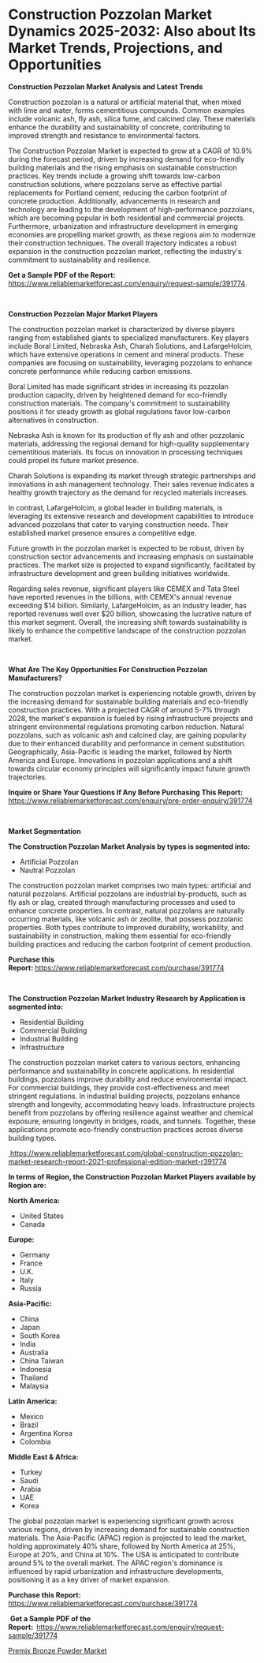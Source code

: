 <p><h1>Construction Pozzolan Market Dynamics 2025-2032: Also about Its Market Trends, Projections, and Opportunities</h1></p><p><strong>Construction Pozzolan Market Analysis and Latest Trends</strong></p>
<p><p>Construction pozzolan is a natural or artificial material that, when mixed with lime and water, forms cementitious compounds. Common examples include volcanic ash, fly ash, silica fume, and calcined clay. These materials enhance the durability and sustainability of concrete, contributing to improved strength and resistance to environmental factors.</p><p>The Construction Pozzolan Market is expected to grow at a CAGR of 10.9% during the forecast period, driven by increasing demand for eco-friendly building materials and the rising emphasis on sustainable construction practices. Key trends include a growing shift towards low-carbon construction solutions, where pozzolans serve as effective partial replacements for Portland cement, reducing the carbon footprint of concrete production. Additionally, advancements in research and technology are leading to the development of high-performance pozzolans, which are becoming popular in both residential and commercial projects. Furthermore, urbanization and infrastructure development in emerging economies are propelling market growth, as these regions aim to modernize their construction techniques. The overall trajectory indicates a robust expansion in the construction pozzolan market, reflecting the industry's commitment to sustainability and resilience.</p></p>
<p><strong>Get a Sample PDF of the Report:&nbsp;</strong> <a href="https://www.reliablemarketforecast.com/enquiry/request-sample/391774?utm_campaign=3539&utm_medium=2&utm_source=Github&utm_content=ia&utm_term=29032025&utm_id=construction-pozzolan">https://www.reliablemarketforecast.com/enquiry/request-sample/391774</a></p>
<p>&nbsp;</p>
<p><strong>Construction Pozzolan Major Market Players</strong></p>
<p><p>The construction pozzolan market is characterized by diverse players ranging from established giants to specialized manufacturers. Key players include Boral Limited, Nebraska Ash, Charah Solutions, and LafargeHolcim, which have extensive operations in cement and mineral products. These companies are focusing on sustainability, leveraging pozzolans to enhance concrete performance while reducing carbon emissions.</p><p>Boral Limited has made significant strides in increasing its pozzolan production capacity, driven by heightened demand for eco-friendly construction materials. The company's commitment to sustainability positions it for steady growth as global regulations favor low-carbon alternatives in construction.</p><p>Nebraska Ash is known for its production of fly ash and other pozzolanic materials, addressing the regional demand for high-quality supplementary cementitious materials. Its focus on innovation in processing techniques could propel its future market presence.</p><p>Charah Solutions is expanding its market through strategic partnerships and innovations in ash management technology. Their sales revenue indicates a healthy growth trajectory as the demand for recycled materials increases.</p><p>In contrast, LafargeHolcim, a global leader in building materials, is leveraging its extensive research and development capabilities to introduce advanced pozzolans that cater to varying construction needs. Their established market presence ensures a competitive edge.</p><p>Future growth in the pozzolan market is expected to be robust, driven by construction sector advancements and increasing emphasis on sustainable practices. The market size is projected to expand significantly, facilitated by infrastructure development and green building initiatives worldwide.</p><p>Regarding sales revenue, significant players like CEMEX and Tata Steel have reported revenues in the billions, with CEMEX's annual revenue exceeding $14 billion. Similarly, LafargeHolcim, as an industry leader, has reported revenues well over $20 billion, showcasing the lucrative nature of this market segment. Overall, the increasing shift towards sustainability is likely to enhance the competitive landscape of the construction pozzolan market.</p></p>
<p>&nbsp;</p>
<p><strong>What Are The Key Opportunities For Construction Pozzolan Manufacturers?</strong></p>
<p><p>The construction pozzolan market is experiencing notable growth, driven by the increasing demand for sustainable building materials and eco-friendly construction practices. With a projected CAGR of around 5-7% through 2028, the market's expansion is fueled by rising infrastructure projects and stringent environmental regulations promoting carbon reduction. Natural pozzolans, such as volcanic ash and calcined clay, are gaining popularity due to their enhanced durability and performance in cement substitution. Geographically, Asia-Pacific is leading the market, followed by North America and Europe. Innovations in pozzolan applications and a shift towards circular economy principles will significantly impact future growth trajectories.</p></p>
<p><strong>Inquire or Share Your Questions If Any Before Purchasing This Report:</strong> <a href="https://www.reliablemarketforecast.com/enquiry/pre-order-enquiry/391774?utm_campaign=3539&utm_medium=2&utm_source=Github&utm_content=ia&utm_term=29032025&utm_id=construction-pozzolan">https://www.reliablemarketforecast.com/enquiry/pre-order-enquiry/391774</a></p>
<p>&nbsp;</p>
<p><strong>Market Segmentation</strong></p>
<p><strong>The Construction Pozzolan Market Analysis by types is segmented into:</strong></p>
<p><ul><li>Artificial Pozzolan</li><li>Nautral Pozzolan</li></ul></p>
<p><p>The construction pozzolan market comprises two main types: artificial and natural pozzolans. Artificial pozzolans are industrial by-products, such as fly ash or slag, created through manufacturing processes and used to enhance concrete properties. In contrast, natural pozzolans are naturally occurring materials, like volcanic ash or zeolite, that possess pozzolanic properties. Both types contribute to improved durability, workability, and sustainability in construction, making them essential for eco-friendly building practices and reducing the carbon footprint of cement production.</p></p>
<p><strong>Purchase this Report:&nbsp;</strong><a href="https://www.reliablemarketforecast.com/purchase/391774?utm_campaign=3539&utm_medium=2&utm_source=Github&utm_content=ia&utm_term=29032025&utm_id=construction-pozzolan">https://www.reliablemarketforecast.com/purchase/391774</a></p>
<p>&nbsp;</p>
<p><strong>The Construction Pozzolan Market Industry Research by Application is segmented into:</strong></p>
<p><ul><li>Residential Building</li><li>Commercial Building</li><li>Industrial Building</li><li>Infrastructure</li></ul></p>
<p><p>The construction pozzolan market caters to various sectors, enhancing performance and sustainability in concrete applications. In residential buildings, pozzolans improve durability and reduce environmental impact. For commercial buildings, they provide cost-effectiveness and meet stringent regulations. In industrial building projects, pozzolans enhance strength and longevity, accommodating heavy loads. Infrastructure projects benefit from pozzolans by offering resilience against weather and chemical exposure, ensuring longevity in bridges, roads, and tunnels. Together, these applications promote eco-friendly construction practices across diverse building types.</p></p>
<p><a href="https://www.reliablemarketforecast.com/global-construction-pozzolan-market-research-report-2021-professional-edition-market-r391774?utm_campaign=3539&utm_medium=2&utm_source=Github&utm_content=ia&utm_term=29032025&utm_id=construction-pozzolan">&nbsp;https://www.reliablemarketforecast.com/global-construction-pozzolan-market-research-report-2021-professional-edition-market-r391774</a></p>
<p><strong>In terms of Region, the Construction Pozzolan Market Players available by Region are:</strong></p>
<p>
    <p> <strong> North America: </strong>
        <ul>
            <li>United States</li>
            <li>Canada</li>
        </ul>
        </p> 
    <p> <strong> Europe: </strong>
        <ul>
            <li>Germany</li>
            <li>France</li>
            <li>U.K.</li>
            <li>Italy</li>
            <li>Russia</li>
        </ul>
        </p> 
    <p> <strong> Asia-Pacific: </strong>
        <ul>
            <li>China</li>
            <li>Japan</li>
            <li>South Korea</li>
            <li>India</li>
            <li>Australia</li>
            <li>China Taiwan</li>
            <li>Indonesia</li>
            <li>Thailand</li>
            <li>Malaysia</li>
        </ul>
        </p> 
    <p> <strong> Latin America: </strong>
        <ul>
            <li>Mexico</li>
            <li>Brazil</li>
            <li>Argentina Korea</li>
            <li>Colombia</li>
        </ul>
        </p> 
    <p> <strong> Middle East & Africa: </strong>
        <ul>
            <li>Turkey</li>
            <li>Saudi</li>
            <li>Arabia</li>
            <li>UAE</li>
            <li>Korea</li>
        </ul>
    </p>
    </p>
<p><p>The global pozzolan market is experiencing significant growth across various regions, driven by increasing demand for sustainable construction materials. The Asia-Pacific (APAC) region is projected to lead the market, holding approximately 40% share, followed by North America at 25%, Europe at 20%, and China at 10%. The USA is anticipated to contribute around 5% to the overall market. The APAC region's dominance is influenced by rapid urbanization and infrastructure developments, positioning it as a key driver of market expansion.</p></p>
<p><strong>Purchase this Report: </strong><a href="https://www.reliablemarketforecast.com/purchase/391774?utm_campaign=3539&utm_medium=2&utm_source=Github&utm_content=ia&utm_term=29032025&utm_id=construction-pozzolan">https://www.reliablemarketforecast.com/purchase/391774</a></p>
<p>&nbsp;<strong>Get a Sample PDF of the Report:&nbsp;&nbsp;</strong><a href="https://www.reliablemarketforecast.com/enquiry/request-sample/391774?utm_campaign=3539&utm_medium=2&utm_source=Github&utm_content=ia&utm_term=29032025&utm_id=construction-pozzolan">https://www.reliablemarketforecast.com/enquiry/request-sample/391774</a></p>
<p><strong></strong></p>
<p><p><a href="https://github.com/kmettjanksj7/Market-Research-Report-List-1/blob/main/premix-bronze-powder-market.md?utm_campaign=3539&utm_medium=2&utm_source=Github&utm_content=ia&utm_term=29032025&utm_id=construction-pozzolan">Premix Bronze Powder Market</a></p></p>